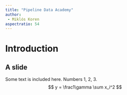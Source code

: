 ```yaml
---
title: "Pipeline Data Academy"
author: 
 - Miklós Koren
aspectratio: 54
---
```


# Introduction
## A slide
Some text is included here. Numbers 1, 2, 3.
$$
y = \frac1\gamma \sum x_i^2
$$